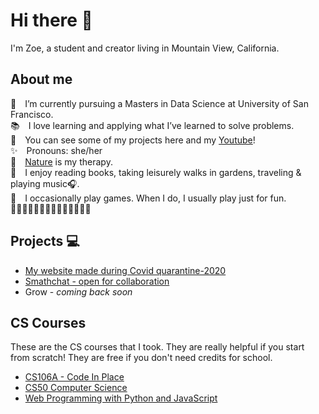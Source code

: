 # Hi there 👋

I'm Zoe, a student and creator living in Mountain View, California.

## About me

🌱&emsp;I’m currently pursuing a Masters in Data Science at University of San Francisco.<br>
📚&emsp;I love learning and applying what I’ve learned to solve problems.<br>
👀&emsp;You can see some of my projects here and my [Youtube](https://www.youtube.com/channel/UCiT66aj2Zh_GOyhYuud0Iog)!<br>
✨&emsp;Pronouns: she/her<br>
🧘&emsp;[Nature](https://www.instagram.com/ez_adventure/) is my therapy.<br>
🎈&emsp;I enjoy reading books, taking leisurely walks in gardens, traveling & playing music🎧.<br>
🧩&emsp;I occasionally play games. When I do, I usually play just for fun.<br>
🌻🌻🌻🌻🌻🌻🌻🌻🌻🌻🌻🌻🌻🌻

## Projects 💻

* [My website made during Covid quarantine-2020](https://zoelesv.github.io/sayhi/)
* [Smathchat - open for collaboration](https://www.youtube.com/watch?v=Z5xwn1h-rE8)
* Grow - *coming back soon*

## CS Courses

These are the CS courses that I took. They are really helpful if you start from scratch! They are free if you don't need credits for school.
* [CS106A - Code In Place](https://codeinplace.stanford.edu)
* [CS50 Computer Science](https://cs50.harvard.edu/x)
* [Web Programming with Python and JavaScript](https://cs50.harvard.edu/web)




